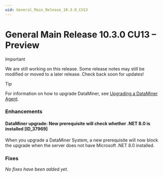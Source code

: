 ```yaml
---
uid: General_Main_Release_10.3.0_CU13
---
```


# General Main Release 10.3.0 CU13 – Preview

> [!IMPORTANT]
> We are still working on this release. Some release notes may still be modified or moved to a later release. Check back soon for updates!

> [!TIP]
> For information on how to upgrade DataMiner, see [Upgrading a DataMiner Agent](xref:Upgrading_a_DataMiner_Agent).

### Enhancements

#### DataMiner upgrade: New prerequisite will check whether .NET 8.0 is installed [ID_37969]

<!-- MR 10.3.0 [CU13] / 10.4.0 [CU1] - FR 10.4.4 -->

When you upgrade a DataMiner System, a new prerequisite will now block the upgrade when the server does not have Microsoft .NET 8.0 installed.

### Fixes

*No fixes have been added yet.*
